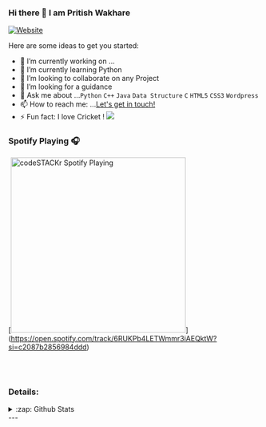 ### Hi there 👋 I am Pritish Wakhare


<!--
**Pritish-Wakhare/Pritish-Wakhare** is a ✨ _special_ ✨ repository because its `README.md` (this file) appears on your GitHub profile.
!-->

[![Website](https://img.shields.io/website?label=PriTish&style=for-the-badge&url=https%3A%2F%2F/pritish-wakhare.github.io/My-Portfolio-/)](https://pritish-wakhare.github.io/My-Portfolio-/)

Here are some ideas to get you started:

- 🔭 I’m currently working on ...
- 🌱 I’m currently learning Python
- 👯 I’m looking to collaborate on any Project
- 🤔 I’m looking for a guidance 
- 💬 Ask me about ...`Python` `C++` `Java` `Data Structure` `C` `HTML5` `CSS3` `Wordpress`   
- 📫 How to reach me: ...<a href="mailto:pritish2127@gmail.com">Let's get in touch!</a>
- ⚡ Fun fact: I love Cricket ! 
![](https://komarev.com/ghpvc/?username=Pritish-Wakhare)

### Spotify Playing 🎧

[<img src="https://now-playing-codestackr.vercel.app/api/spotify-playing" alt="codeSTACKr Spotify Playing" width="350" />]
(https://open.spotify.com/track/6RUKPb4LETWmmr3iAEQktW?si=c2087b2856984ddd)
 
 

<br />
<br />

### Details:
<details>
  <summary>:zap: Github Stats</summary>
  <img align="left" alt="Prashant's Github Stats" src="https://github-readme-stats.codestackr.vercel.app/api?username=Pritish-Wakhare&show_icons=true&hide_border=true"/>
 <img src="https://github-readme-stats.vercel.app/api/top-langs/?username=Pritish-Wakhare&show_icons=true&hide_border=true" />
</details>
---
